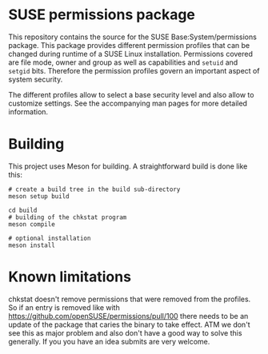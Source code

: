 # SUSE permissions package

This repository contains the source for the SUSE Base:System/permissions
package. This package provides different permission profiles that can be
changed during runtime of a SUSE Linux installation. Permissions covered are
file mode, owner and group as well as capabilities and `setuid` and `setgid`
bits. Therefore the permission profiles govern an important aspect of system
security.

The different profiles allow to select a base security level and also allow to
customize settings. See the accompanying man pages for more detailed
information.

# Building

This project uses Meson for building. A straightforward build is done like
this:

    # create a build tree in the build sub-directory
    meson setup build

    cd build
    # building of the chkstat program
    meson compile

    # optional installation
    meson install

# Known limitations

chkstat doesn't remove permissions that were removed from the profiles. So if
an entry is removed like with https://github.com/openSUSE/permissions/pull/100
there needs to be an update of the package that caries the binary to take
effect. ATM we don't see this as major problem and also don't have a good way
to solve this generally. If you you have an idea submits are very welcome.
